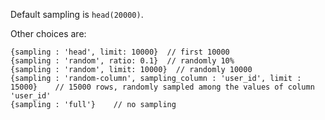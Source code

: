 Default sampling is `head(20000)`.

Other choices are:

    {sampling : 'head', limit: 10000}  // first 10000
    {sampling : 'random', ratio: 0.1}  // randomly 10% 
    {sampling : 'random', limit: 10000}  // randomly 10000
    {sampling : 'random-column', sampling_column : 'user_id', limit : 15000}    // 15000 rows, randomly sampled among the values of column 'user_id'
    {sampling : 'full'}    // no sampling